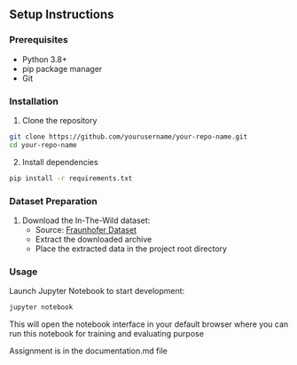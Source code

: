 ## Setup Instructions

### Prerequisites
- Python 3.8+
- pip package manager
- Git

### Installation

1. Clone the repository
```bash
git clone https://github.com/yourusername/your-repo-name.git
cd your-repo-name
```

2. Install dependencies
```bash
pip install -r requirements.txt
```

### Dataset Preparation

1. Download the In-The-Wild dataset:
   - Source: [Fraunhofer Dataset](https://owncloud.fraunhofer.de/index.php/s/JZgXh0JEAF0elxa)
   - Extract the downloaded archive
   - Place the extracted data in the project root directory

### Usage

Launch Jupyter Notebook to start development:
```bash
jupyter notebook
```

This will open the notebook interface in your default browser where you can run this notebook for training and evaluating purpose

Assignment is in the documentation.md file